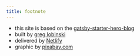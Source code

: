```yaml
---
title: footnote
---
```


* this site is based on the [gatsby-starter-hero-blog](https://github.com/greglobinski/gatsby-starter-hero-blog)
* built by [greg lobinski](https://www.greglobinski.com)
* delivered by [Netlify](https://www.netlify.com/)
* graphic by [pixabay.com](https://pixabay.com)

